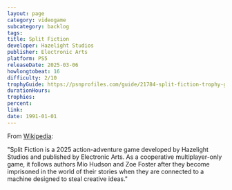 ```yaml
---
layout: page
category: videogame
subcategory: backlog
tags:
title: Split Fiction
developer: Hazelight Studios
publisher: Electronic Arts
platform: PS5
releaseDate: 2025-03-06
howlongtobeat: 16
difficulty: 2/10
trophyGuide: https://psnprofiles.com/guide/21784-split-fiction-trophy-guide
durationHours:
trophies:
percent:
link:
date: 1991-01-01
---
```


From [Wikipedia](https://en.wikipedia.org/wiki/Split_Fiction):

"Split Fiction is a 2025 action-adventure game developed by Hazelight Studios and published by Electronic Arts. As a cooperative multiplayer-only game, it follows authors Mio Hudson and Zoe Foster after they become imprisoned in the world of their stories when they are connected to a machine designed to steal creative ideas."
